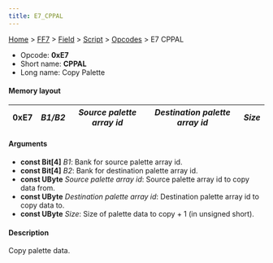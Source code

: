 ```yaml
---
title: E7_CPPAL
---
```


[Home](../../../../Main_Page.md) > [FF7](../../../../FF7.md) > [Field](../../../Field.md) > [Script](../../Script.md) > [Opcodes](../Opcodes.md) > E7 CPPAL

-   Opcode: **0xE7**
-   Short name: **CPPAL**
-   Long name: Copy Palette

#### Memory layout

| 0xE7 | *B1/B2* | *Source palette array id* | *Destination palette array id* | *Size* |
|------|---------|---------------------------|--------------------------------|--------|

#### Arguments

-   **const Bit\[4\]** *B1*: Bank for source palette array id.
-   **const Bit\[4\]** *B2*: Bank for destination palette array id.
-   **const UByte** *Source palette array id*: Source palette array id to copy data from.
-   **const UByte** *Destination palette array id*: Destination palette array id to copy data to.
-   **const UByte** *Size*: Size of palette data to copy + 1 (in unsigned short).

#### Description

Copy palette data.
